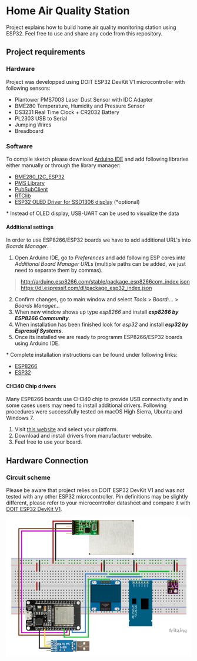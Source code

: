 # Home Air Quality Station
Project explains how to build home air quality monitoring station using ESP32. Feel free to use and share any code from this repository.

## Project requirements
### Hardware
Project was developped using DOIT ESP32 DevKit V1 microcontroller with following sensors:
* Plantower PMS7003 Laser Dust Sensor with IDC Adapter
* BME280 Temperature, Humidity and Pressure Sensor
* DS3231 Real Time Clock + CR2032 Battery
* PL2303 USB to Serial
* Jumping Wires
* Breadboard

### Software
To compile sketch please download [Arduino IDE](https://www.arduino.cc/en/Main/Software) and add following libraries either manually or through the library manager:
* [BME280_I2C_ESP32](https://github.com/Takatsuki0204/BME280-I2C-ESP32)
* [PMS Library](https://github.com/fu-hsi/PMS)
* [PubSubClient](https://github.com/knolleary/pubsubclient)
* [RTClib](https://github.com/adafruit/RTClib)
* [ESP32 OLED Driver for SSD1306 display](https://github.com/ThingPulse/esp8266-oled-ssd1306) (*optional)

\* Instead of OLED display, USB-UART can be used to visualize the data

#### Additional settings
In order to use ESP8266/ESP32 boards we have to add additional URL's into *Boards Manager*.
1. Open Arduino IDE, go to *Preferences* and add following ESP cores into *Additional Board Manager URLs* (multiple paths can be added, we just need to separate them by commas).
> http://arduino.esp8266.com/stable/package_esp8266com_index.json
> https://dl.espressif.com/dl/package_esp32_index.json
2. Confirm changes, go to main window and select *Tools* > *Board:...* > *Boards Manager...*
3. When new window shows up type *esp8266* and install ***esp8266 by ESP8266 Community***.
4. When installation has been finished look for *esp32* and install ***esp32 by Espressif Systems***.
5. Once its installed we are ready to programm ESP8266/ESP32 boards using Arduino IDE.

\* Complete installation instructions can be found under following links:
* [ESP8266](https://github.com/esp8266/Arduino)
* [ESP32](https://github.com/espressif/arduino-esp32)

#### CH340 Chip drivers
Many ESP8266 boards use CH340 chip to provide USB connectivity and in some cases users may need to install additional drivers. Following procedures were successfully tested on macOS High Sierra, Ubuntu and Windows 7.
1. Visit [this website](https://sparks.gogo.co.nz/ch340.html) and select your platform.
2. Download and install drivers from manufacturer website.
3. Feel free to use your board.

## Hardware Connection
### Circuit scheme
Please be aware that project relies on DOIT ESP32 DevKit V1 and was not tested with any other ESP32 microcontroller. Pin definitions may be slightly different, please refer to your microcontroller datasheet and compare it with [DOIT ESP32 DevKit V1](https://raw.githubusercontent.com/playelek/pinout-doit-32devkitv1/master/pinoutDOIT32devkitv1.png).

![img](./circuit/circuit.png)
